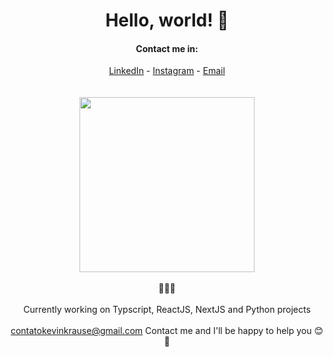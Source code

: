 
<div align="center">
  
 # Hello, world! 👋

  #### Contact me in:
  [LinkedIn](https:///www.linkedin.com/in/kevin-krause-63661619a/) - [Instagram](https://instagram.com/kevinkrause__) - [Email](mailto:contatokevinkrause@gmail.com)
  <br>
  <br>
  <br>
  [<img height = 280rem src="https://github-readme-stats.vercel.app/api?username=kevin-krause&show_icons=true&line_height=45&include_all_commits=true" />](https://github.com/kevin-krause)
  <br>
  <br> 🌱🌱🌱
  <br>
  <br>
  Currently working on Typscript, ReactJS, NextJS and Python projects
  <br>
  <br>
  contatokevinkrause@gmail.com
  Contact me and I'll be happy to help you 😊💙
  <br>
</div>
 
